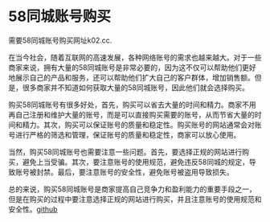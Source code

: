# 58同城账号购买

需要58同城账号购买网址k02.cc. 

在当今社会，随着互联网的高速发展，各种网络账号的需求也越来越大。对于一些商家来说，拥有大量的58同城账号是非常必要的，因为这不仅可以帮助他们更好地展示自己的产品和服务，还可以帮助他们扩大自己的客户群体，增加销售额。但是，很多商家并不知道如何获取大量的58同城账号，因此他们就会选择购买。

购买58同城账号有很多好处，首先，购买可以省去大量的时间和精力。商家不用再自己注册和维护大量的账号，而是可以直接购买需要的账号，从而节省大量的时间和精力。其次，购买可以保证账号的质量和稳定性。购买账号的网站通常会对账号进行严格的筛选和管理，保证账号的质量和稳定性，商家可以放心使用。

当然，购买58同城账号也需要注意一些问题。首先，要选择正规的网站进行购买，避免上当受骗。其次，要注意账号的使用规范，避免违反58同城的规定，导致账号被封禁。最后，要注意账号的安全性，避免账号被盗用导致损失。

总的来说，购买58同城账号是商家提高自己竞争力和盈利能力的重要手段之一，但是在购买的过程中要注意选择正规的网站进行购买，并且注意账号的使用规范和安全性。[github](https://github.com)